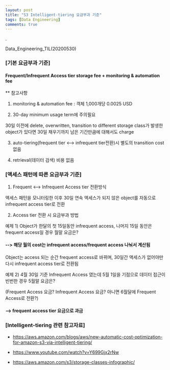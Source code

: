 ```yaml
---
layout: post
title: "S3 Intelligent-tiering 요금부과 기준"
tags: [Data Engineering]
comments: true
---
```


.

Data_Engineering_TIL(20200530)


### [기본 요금부과 기준]

#### Frequent/Infrequent Access tier storage fee + monitoring & automation fee

** 참고사항 

1) monitoring & automation fee : 객체 1,000개당 0.0025 USD

2) 30-day minimum usage term에 주의필요

30일 이전에 delete, overwritten, transition to different storage class가 발생한 object가 있다면 30일 채우기까지 남은 기간만큼에 대해서도 charge

3) auto-tiering(frequent tier <--> infrequent tier전환)시 별도의 transition cost 없음

4) retrieval(데이터 검색) 비용 없음

### [액세스 패턴에 따른 요금부과 기준]

1. Frequent <--> Infrequent Access tier 전환방식

액세스 패턴을 모니터링한 이후 30일 연속 액세스가 되지 않은 object를 자동으로 infrequent access tier로 전환

2. Access tier 전환 시 요금부과 방법

예제 1) Object가 한달의 첫 15일동안 infrequent access, 나머지 15일 동안은 frequent access일 경우 월말 요금은?

#### --> 해당 월의 cost는 infrequent access/frequent access 나눠서 계산됨

Object는 access 되는 순간 frequent access로 바뀌며, 30일간 액세스가 없어야만 다시 infrequent access tier로 전환됨

예제 2) 4월 30일 기준 Infrequent Access 였는데 5월 1일을 기점으로 데이터 접근이 빈번한 경우 5월말 요금은?

(Frequent Access 요금? Infrequent Access 요금? 아니면 6월달에 Frequent Access로 전환?)

#### --> frequent access tier 요금으로 과금

### [Intelligent-tiering 관련 참고자료]

- https://aws.amazon.com/blogs/aws/new-automatic-cost-optimization-for-amazon-s3-via-intelligent-tiering/


- https://www.youtube.com/watch?v=Y699Gjx2rNw


- https://aws.amazon.com/s3/storage-classes-infographic/
